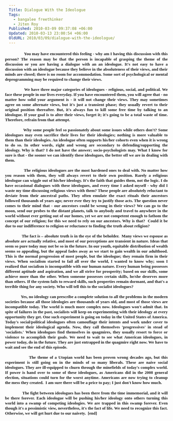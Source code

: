 ```yaml
---
Title: Dialogue With the Ideologue
Tags:
  - bangalee freethinker
  - Jiten Roy
Published: 2010-03-09 09:37:08 +06:00
Updated: 2010-03-13 23:00:54 +06:00
OldURL: 2010/03/09/dialogue-with-the-ideologue/
---
```


<p class="MsoNormal" style="margin: 0in 0in 0pt; text-align: center; mso-outline-level: 1; tab-stops: 114.75pt;" align="center"><strong></strong></p>
<p class="MsoNormal" style="margin: 0in 0in 0pt -9pt; text-align: justify; tab-stops: .5in 114.75pt 333.75pt;"><strong><span style="font-family: Times New Roman;"><span style="font-size: 14pt;"><span style="mso-tab-count: 1;">            </span></span><span style="font-size: small;">You may have encountered this feeling - why am I having this discussion with this person? The reason may be that the person is incapable of grasping the theme of the discussion or you are having a dialogue with an an ideologue. It's not easy to have a discussion with an ideologue because they believe in the absoluteness of their views, and their minds are closed; there is no room for accommodation. Some sort of psychological or mental deprogramming may be required to change their views. </span></span></strong></p>
<p class="MsoNormal" style="margin: 0in 0in 0pt -9pt; text-align: justify; tab-stops: .5in 114.75pt 333.75pt;"><strong><span style="font-size: small; font-family: Times New Roman;"> </span></strong></p>
<p class="MsoNormal" style="margin: 0in 0in 0pt -9pt; text-align: justify; tab-stops: .5in 114.75pt 333.75pt;"><strong><span style="font-size: small;"><span style="font-family: Times New Roman;"><span style="mso-tab-count: 1;">               </span>We have three major categories of ideologues - religious, social, and political. We face these people in our lives everyday. If you have encountered them, you will agree that - no matter how solid your argument is - it will not change their views. They may sometimes agree on some alternate views, but it's just a transient phase; they usually revert to their original position thereafter. But, it's always fun to kill some free time by talking to an ideologue. If your goal is to alter their views, forget it; it's going to be a total waste of time. Therefore, refrain from that attempt.</span></span></strong></p>
<p class="MsoNormal" style="margin: 0in 0in 0pt -9pt; text-align: justify; tab-stops: .5in 114.75pt 333.75pt;"><strong><span style="font-size: small; font-family: Times New Roman;"> </span></strong></p>
<p class="MsoNormal" style="margin: 0in 0in 0pt -9pt; text-align: justify; tab-stops: .5in 114.75pt 333.75pt;"><span style="font-size: small;"><span style="font-family: Times New Roman;"><strong><span style="mso-tab-count: 1;">               </span>Why some people feel so passionately about some issues while others don't? Some ideologues may even sacrifice their lives for their ideologies; nothing is more valuable to them than their ideologies. An ideologue often supports his/her cohorts even when it is wrong to do so. In other words, right and wrong are secondary to defending/supporting the ideology. Why is that? I do not have the answer; socio-psychologists may. What I know for sure is that - the sooner we can identify these ideologues, the better off we are in dealing with them. </strong><strong></strong></span></span></p>
<p class="MsoNormal" style="margin: 0in 0in 0pt -9pt; text-align: justify; tab-stops: -9.0pt .5in 114.75pt;"><strong><span style="font-size: small; font-family: Times New Roman;"> </span></strong></p>
<p class="MsoNormal" style="margin: 0in 0in 0pt -9pt; text-align: justify; tab-stops: -9.0pt .5in 114.75pt;"><strong><span style="font-size: small;"><span style="font-family: Times New Roman;"><span style="mso-tab-count: 1;">               </span>The religious ideologues are the most hardened ones to deal with. No matter how you reason with them, they will always revert to their own position. Rarely a religious ideologue can wiggle out of his/her ideology. It's the faith that guides them, not the logic. I do have occasional dialogues with these ideologues, and every time I asked myself - why did I waste my time discussing religious views with them? These people are absolutely reluctant to deviate from their ancestral paths. They often emulate the exact rituals their ancestors followed thousands of years ago; never ever they try to justify those acts. The question never comes to their mind that - our ancestors could be wrong in their views? We can go to the moon, send our probes to the distant planets, talk to anybody and travel to anywhere in the world without ever getting out of our homes, yet we are not competent enough to fathom the concept of our religion; for this we need to rely on our ancestors. Why is that? <span style="mso-spacerun: yes;"> </span>Could it be due to our indifference to religion or reluctance to finding the truth about religion? </span></span></strong></p>
<p class="MsoNormal" style="margin: 0in 0in 0pt -9pt; text-align: justify; tab-stops: -9.0pt .5in 114.75pt;"><strong><span style="font-size: small; font-family: Times New Roman;"> </span></strong></p>
<p class="MsoNormal" style="margin: 0in 0in 0pt -9pt; text-align: justify; tab-stops: -9.0pt .5in 114.75pt;"><strong><span style="font-size: small;"><span style="font-family: Times New Roman;"><span style="mso-tab-count: 1;">               </span>The fact is – absolute truth is in the eye of the beholder.<span style="mso-spacerun: yes;">  </span>Many views we espouse as absolute are actually relative, and most of our perceptions are transient in nature. Ideas that seem so pure today may not be so in the future. In our youth, equitable distribution of wealth seems so appealing, but the appeal fades away as we start to gain wealth in our adulthood. This is the normal progression of most people, but the ideologue; they remain firm in their views. When socialism started to fail all over the world, I wanted to know why; soon I realized that socialism is incompatible with our human nature. Every human being possesses different aptitude and aspiration, and we all strive for prosperity; based on our skills, some achieve more than the other. When someone possesses certain skills, he/she deserves more than others. If the system fails to reward skills, such properties remain dormant, and that's a terrible thing for any society. Who will tell this to the socialist ideologues? <span style="mso-spacerun: yes;"> </span></span></span></strong></p>
<p class="MsoNormal" style="margin: 0in 0in 0pt -9pt; text-align: justify; tab-stops: -9.0pt .5in 114.75pt;"><strong><span style="font-size: small; font-family: Times New Roman;"> </span></strong></p>
<p class="MsoNormal" style="margin: 0in 0in 0pt -9pt; text-align: justify; tab-stops: -9.0pt .5in 114.75pt;"><strong><span style="font-size: small;"><span style="font-family: Times New Roman;"><span style="mso-tab-count: 1;">               </span>Yes, no ideology can prescribe a complete solution to all the problems in the modern societies because all those ideologies are thousands of years old, and most of those views are incompatible today. The world is much more complex now. Ideologues won't admit that. In spite of failures in the past, socialists will keep on experimenting with their ideology at every opportunity they get. One such experiment is going on today in the United States of America. Today's social/political ideologues often camouflage their intents and work under cover to implement their ideological agenda. Now, they call themselves 'progressives' in stead of 'socialists.' When ideologues find themselves in quagmires, they usually resort to force or violence to accomplish their goals. We need to wait to see what American ideologues, in power today, do in the future. They are just entrapped in the quagmire right now. We have to wait and see the end of this episode. </span></span></strong></p>
<p class="MsoNormal" style="margin: 0in 0in 0pt -9pt; text-align: justify; tab-stops: -9.0pt .5in 114.75pt;"><strong><span style="font-size: small; font-family: Times New Roman;"> </span></strong></p>
<p class="MsoNormal" style="margin: 0in 0in 0pt -9pt; text-align: justify; tab-stops: -9.0pt .5in 114.75pt;"><strong><span style="font-size: small;"><span style="font-family: Times New Roman;"><span style="mso-tab-count: 1;">               </span>The theme of a Utopian world has been proven wrong decades ago, but this experiment is still going on in the minds of so many liberals. These are naive social ideologues. They are ill-equipped to churn through the minefields of today's complex world. If power is hand over to some of these ideologues, as Americans did in the 2008 general election, situations could turn for the worst anytime. Americans are now trying to cleanup the mess they created.<span style="mso-spacerun: yes;">  </span>I am sure there will be a price to pay; I just don't know how much. <span style="mso-spacerun: yes;"> </span></span></span></strong></p>
<p class="MsoNormal" style="margin: 0in 0in 0pt -9pt; text-align: justify; tab-stops: -9.0pt .5in 114.75pt;"><strong></strong> </p>
<p class="MsoNormal" style="margin: 0in 0in 0pt -9pt; text-align: justify; tab-stops: -9.0pt .5in 114.75pt;"><strong><span style="font-size: small;"><span style="font-family: Times New Roman;"><span style="mso-spacerun: yes;">               The fight between ideologues has been there from the time immemorial, and it will be there forever. Each ideologue will be pushing </span></span></span></strong><strong><span style="font-size: small;"><span style="font-family: Times New Roman;"><span style="mso-spacerun: yes;">his/he</span></span></span></strong><strong><span style="font-size: small;"><span style="font-family: Times New Roman;"><span style="mso-spacerun: yes;">r ideology onto others turning this world into a swamp of competing ideologies. We are trapped in this swamp forever. Even though it's a pessimistic view, nevertheless, it's the fact of life. We need to recognize this fact. Otherwise, we will get hurt due to our naivety.<span style="mso-spacerun: yes;">  </span></span>[end]</span></span></strong></p>

